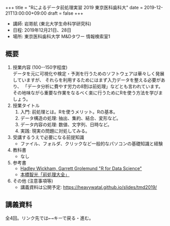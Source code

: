 +++
title = "Rによるデータ前処理実習 2019 東京医科歯科大"
date = 2019-12-21T13:00:00+09:00
draft = false
+++

- 講師: 岩嵜航 (東北大学生命科学研究科)
- 日程: 2019年12月21日、28日
- 場所: 東京医科歯科大学 M&Dタワー 情報検索室1


## 概要

1.  授業内容 (100--150字程度)<br>
    データを元に可視化や検定・予測を行うためのソフトウェアは華々しく発展していますが、
    それらを利用するためにはまず入力データを整える必要があり、
    「データ分析に費やす労力の8割は前処理」などとも言われています。
    その地味ながら重要な作業をなるべく楽に行うためにRを使う方法を学びましょう。
1.  授業タイトル
    1. 入門: 前処理とは。Rを使うメリット。Rの基本。
    1. データ構造の処理: 抽出、集約、結合、変形など。
    1. データ内容の処理: 数値、文字列、日時など。
    1. 実践: 現実の問題に対処してみる。
1.  受講するうえで必要になる前提知識
    - ファイル、フォルダ、クリックなど一般的なパソコンの基礎知識と経験
1.  教科書
    - なし
1.  参考書
    - [Hadley Wickham, Garrett Grolemund "R for Data Science"](https://r4ds.had.co.nz/)
    - [本橋智光「前処理大全」](https://www.amazon.co.jp/dp/4774196479/ref=as_li_ss_tl?ie=UTF8&linkCode=ll1&tag=heavywatal-22&linkId=8a3fd4e9a0c944b1b41242bbab8d147b)
1.  その他 (注意事項等)
    - 講義資料は公開予定: <https://heavywatal.github.io/slides/tmd2019/>


## 講義資料

全4回。リンク先では<kbd>←</kbd><kbd>→</kbd>キーで戻る・進む。
